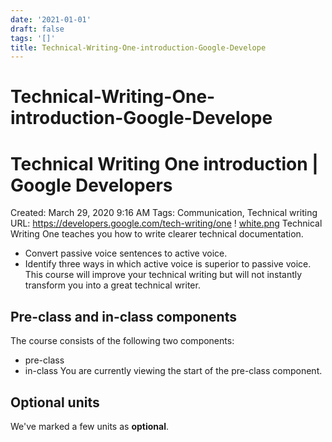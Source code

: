 ```yaml
---
date: '2021-01-01'
draft: false
tags: '[]'
title: Technical-Writing-One-introduction-Google-Develope
---
```


# Technical-Writing-One-introduction-Google-Develope

# Technical Writing One introduction | Google Developers
Created: March 29, 2020 9:16 AM
Tags: Communication, Technical writing
URL: https://developers.google.com/tech-writing/one
!
[white.png](Technical%20Writing%20One%20introduction%20Google%20Develope%2015caa0d3d0de4239bd454f13c0f7d7c0/white.png)
Technical Writing One teaches you how to write clearer technical documentation.
- Convert passive voice sentences to active voice.
- Identify three ways in which active voice is superior to passive voice.
This course will improve your technical writing but will not instantly transform you into a great technical writer.
## Pre-class and in-class components
The course consists of the following two components:
- pre-class
- in-class
You are currently viewing the start of the pre-class component.
## Optional units
We've marked a few units as **optional**.
